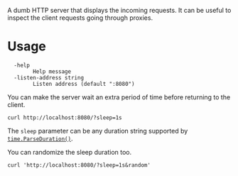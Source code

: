 A dumb HTTP server that displays the incoming requests. It can be useful to
inspect the client requests going through proxies.

# Usage

```
  -help
        Help message
  -listen-address string
        Listen address (default ":8080")
```

You can make the server wait an extra period of time before returning to the client.

```
curl http://localhost:8080/?sleep=1s
```

The `sleep` parameter can be any duration string supported by
[`time.ParseDuration()`](https://golang.org/pkg/time/#ParseDuration).

You can randomize the sleep duration too.

```
curl 'http://localhost:8080/?sleep=1s&random'
```
